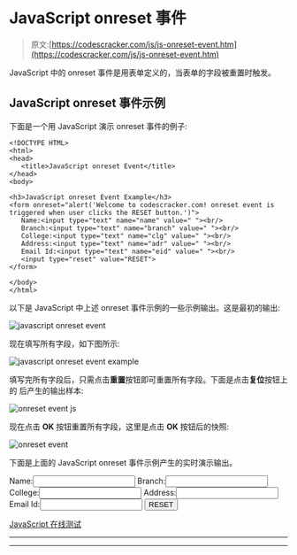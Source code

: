 # JavaScript onreset 事件

> 原文:[https://codescracker.com/js/js-onreset-event.htm](https://codescracker.com/js/js-onreset-event.htm)

JavaScript 中的 onreset 事件是用表单定义的，当表单的字段被重置时触发。

## JavaScript onreset 事件示例

下面是一个用 JavaScript 演示 onreset 事件的例子:

```
<!DOCTYPE HTML>
<html>
<head>
   <title>JavaScript onreset Event</title>
</head>
<body>

<h3>JavaScript onreset Event Example</h3>
<form onreset="alert('Welcome to codescracker.com! onreset event is triggered when user clicks the RESET button.')">
   Name:<input type="text" name="name" value=" "><br/>
   Branch:<input type="text" name="branch" value=" "><br/>
   College:<input type="text" name="clg" value=" "><br/>
   Address:<input type="text" name="adr" value=" "><br/>
   Email Id:<input type="text" name="eid" value=" "><br/>
   <input type="reset" value="RESET">
</form>

</body>
</html>
```

以下是 JavaScript 中上述 onreset 事件示例的一些示例输出。这是最初的输出:

![javascript onreset event](../Images/60b80b8870417ce50b1418659c6b3359.png)

现在填写所有字段，如下图所示:

![javascript onreset event example](../Images/d0c6a948791c433c96e1046e29e051cc.png)

填写完所有字段后，只需点击**重置**按钮即可重置所有字段。下面是点击**复位**按钮上的 后产生的输出样本:

![onreset event js](../Images/76fb6aeb46e22ca490bd70f51ddf529a.png)

现在点击 **OK** 按钮重置所有字段，这里是点击 **OK** 按钮后的快照:

![onreset event](../Images/cdbbaf5153cde0b3f75e575f7ae822a2.png)

下面是上面的 JavaScript onreset 事件示例产生的实时演示输出。

<form onreset="alert('Welcome to codescracker.com! onreset event is triggered when user clicks the RESET button.')">Name:<input type="text" name="name" value=" ">
Branch:<input type="text" name="branch" value=" ">
College:<input type="text" name="clg" value=" ">
Address:<input type="text" name="adr" value=" ">
Email Id:<input type="text" name="eid" value=" ">
<input type="reset" value="RESET"></form>

[JavaScript 在线测试](/exam/showtest.php?subid=6)

* * *

* * *